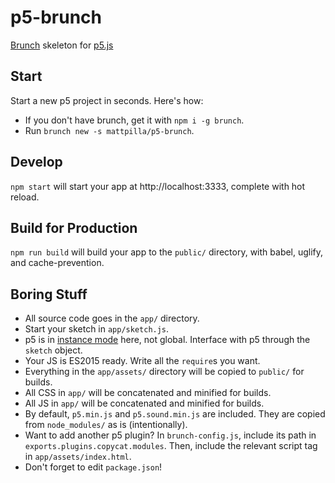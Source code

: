 # p5-brunch
[Brunch](http://brunch.io/) skeleton for [p5.js](https://p5js.org/)

## Start
Start a new p5 project in seconds. Here's how:
- If you don't have brunch, get it with `npm i -g brunch`.
- Run `brunch new -s mattpilla/p5-brunch`.

## Develop
`npm start` will start your app at http://localhost:3333, complete with hot reload.

## Build for Production
`npm run build` will build your app to the `public/` directory, with babel, uglify, and cache-prevention.

## Boring Stuff
- All source code goes in the `app/` directory.
- Start your sketch in `app/sketch.js`.
- p5 is in [instance mode](https://github.com/processing/p5.js/wiki/Global-and-instance-mode) here, not global. Interface with p5 through the `sketch` object.
- Your JS is ES2015 ready. Write all the `require`s you want.
- Everything in the `app/assets/` directory will be copied to `public/` for builds.
- All CSS in `app/` will be concatenated and minified for builds.
- All JS in `app/` will be concatenated and minified for builds.
- By default, `p5.min.js` and `p5.sound.min.js` are included. They are copied from `node_modules/` as is (intentionally).
- Want to add another p5 plugin? In `brunch-config.js`, include its path in `exports.plugins.copycat.modules`. Then, include the relevant script tag in `app/assets/index.html`.
- Don't forget to edit `package.json`!
